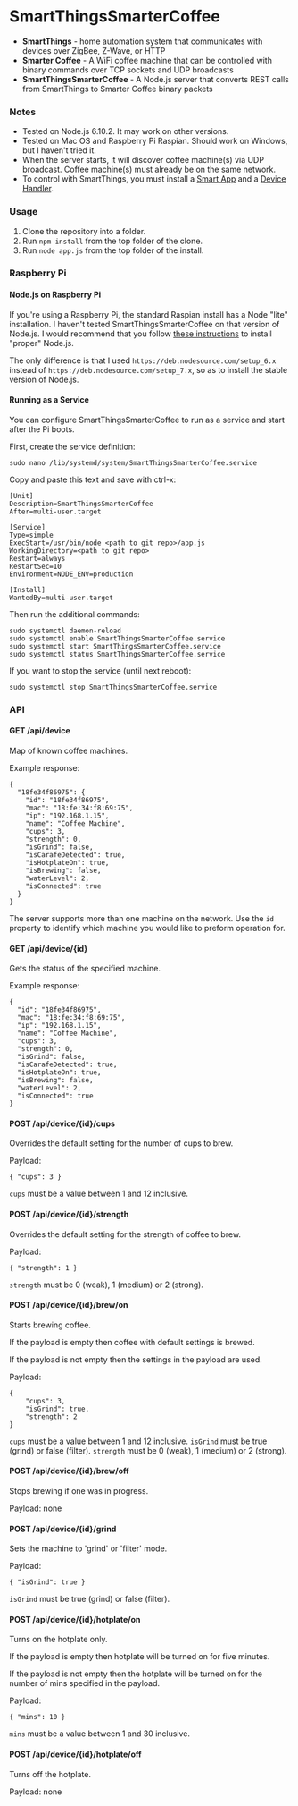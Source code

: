 # SmartThingsSmarterCoffee

* __SmartThings__ - home automation system that communicates with devices over ZigBee, Z-Wave, or HTTP
* __Smarter Coffee__ - A WiFi coffee machine that can be controlled with binary commands over TCP sockets and UDP broadcasts
* __SmartThingsSmarterCoffee__ - A Node.js server that converts REST calls from SmartThings to Smarter Coffee binary packets

### Notes
* Tested on Node.js 6.10.2. It may work on other versions.
* Tested on Mac OS and Raspberry Pi Raspian. Should work on Windows, but I haven't tried it.
* When the server starts, it will discover coffee machine(s) via UDP broadcast. Coffee machine(s) must already be on the same network.
* To control with SmartThings, you must install a [Smart App](https://github.com/petermajor/SmartThings/blob/master/apps/SmarterManager.groovy) and a [Device Handler](https://github.com/petermajor/SmartThings/blob/master/devices/SmarterCoffee.groovy).

### Usage
1. Clone the repository into a folder.
2. Run `npm install` from the top folder of the clone.
3. Run `node app.js` from the top folder of the install.

### Raspberry Pi

#### Node.js on Raspberry Pi
If you're using a Raspberry Pi, the standard Raspian install has a Node "lite" installation. I haven't tested SmartThingsSmarterCoffee on that version of Node.js. I would recommend that you follow [these instructions](http://thisdavej.com/beginners-guide-to-installing-node-js-on-a-raspberry-pi/) to install "proper" Node.js.

The only difference is that I used `https://deb.nodesource.com/setup_6.x` instead of `https://deb.nodesource.com/setup_7.x`, so as to install the stable version of Node.js.

#### Running as a Service 

You can configure SmartThingsSmarterCoffee to run as a service and start after the Pi boots.

First, create the service definition:
```
sudo nano /lib/systemd/system/SmartThingsSmarterCoffee.service
```

Copy and paste this text and save with ctrl-x:

```
[Unit]
Description=SmartThingsSmarterCoffee
After=multi-user.target

[Service]
Type=simple
ExecStart=/usr/bin/node <path to git repo>/app.js
WorkingDirectory=<path to git repo>
Restart=always
RestartSec=10
Environment=NODE_ENV=production

[Install]
WantedBy=multi-user.target
```

Then run the additional commands:

```
sudo systemctl daemon-reload
sudo systemctl enable SmartThingsSmarterCoffee.service
sudo systemctl start SmartThingsSmarterCoffee.service
sudo systemctl status SmartThingsSmarterCoffee.service
```

If you want to stop the service (until next reboot):
```
sudo systemctl stop SmartThingsSmarterCoffee.service
```

### API

#### GET /api/device

Map of known coffee machines.

Example response:
```
{
  "18fe34f86975": {
    "id": "18fe34f86975",
    "mac": "18:fe:34:f8:69:75",
    "ip": "192.168.1.15",
    "name": "Coffee Machine",
    "cups": 3,
    "strength": 0,
    "isGrind": false,
    "isCarafeDetected": true,
    "isHotplateOn": true,
    "isBrewing": false,
    "waterLevel": 2,
    "isConnected": true
  }
}
```

The server supports more than one machine on the network.
Use the `id` property to identify which machine you would like to preform operation for.

#### GET /api/device/{id}

Gets the status of the specified machine.

Example response:
```
{
  "id": "18fe34f86975",
  "mac": "18:fe:34:f8:69:75",
  "ip": "192.168.1.15",
  "name": "Coffee Machine",
  "cups": 3,
  "strength": 0,
  "isGrind": false,
  "isCarafeDetected": true,
  "isHotplateOn": true,
  "isBrewing": false,
  "waterLevel": 2,
  "isConnected": true
}
```

#### POST /api/device/{id}/cups

Overrides the default setting for the number of cups to brew.

Payload:
```
{ "cups": 3 }
```

`cups` must be a value between 1 and 12 inclusive.

#### POST /api/device/{id}/strength

Overrides the default setting for the strength of coffee to brew.

Payload:
```
{ "strength": 1 }
```

`strength` must be 0 (weak), 1 (medium) or 2 (strong).

#### POST /api/device/{id}/brew/on

Starts brewing coffee. 

If the payload is empty then coffee with default settings is brewed.

If the payload is not empty then the settings in the payload are used.

Payload:
```
{
    "cups": 3,
    "isGrind": true,
    "strength": 2
}
```

`cups` must be a value between 1 and 12 inclusive.
`isGrind` must be true (grind) or false (filter).
`strength` must be 0 (weak), 1 (medium) or 2 (strong).

#### POST /api/device/{id}/brew/off

Stops brewing if one was in progress. 

Payload:
none

#### POST /api/device/{id}/grind

Sets the machine to 'grind' or 'filter' mode. 

Payload:
```
{ "isGrind": true }
```

`isGrind` must be true (grind) or false (filter).

#### POST /api/device/{id}/hotplate/on

Turns on the hotplate only. 

If the payload is empty then hotplate will be turned on for five minutes.

If the payload is not empty then the hotplate will be turned on for the number of mins specified in the payload.

Payload:
```
{ "mins": 10 }
```

`mins` must be a value between 1 and 30 inclusive.

#### POST /api/device/{id}/hotplate/off

Turns off the hotplate. 

Payload:
none
